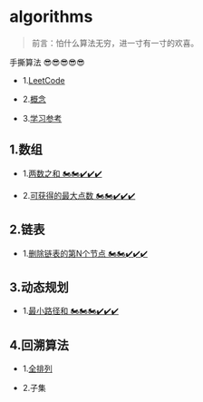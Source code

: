 # algorithms

> 前言：怕什么算法无穷，进一寸有一寸的欢喜。

手撕算法 😎😎😎😎😎

- 1.[LeetCode](https://leetcode-cn.com/problemset/all/)

- 2.[概念](https://github.com/yukiyukixing/algorithms/blob/main/1.%E6%A6%82%E5%BF%B5/%E6%A6%82%E5%BF%B5.md)

- 3.[学习参考](https://juejin.cn/post/6844903919722692621)

## 1.数组

- 1.[两数之和 🏍🏍✔✔✔](https://github.com/yukiyukixing/algorithms/blob/main/2.%E6%95%B0%E7%BB%84/1.%E4%B8%A4%E6%95%B0%E4%B9%8B%E5%92%8C/%E4%B8%A4%E6%95%B0%E4%B9%8B%E5%92%8C.md)

- 2.[可获得的最大点数 🏍🏍✔✔✔](https://github.com/yukiyukixing/algorithms/blob/main/2.%E6%95%B0%E7%BB%84/3.%E5%8F%AF%E8%8E%B7%E5%BE%97%E7%9A%84%E6%9C%80%E5%A4%A7%E7%82%B9%E6%95%B0/%E5%8F%AF%E8%8E%B7%E5%BE%97%E7%9A%84%E6%9C%80%E5%A4%A7%E7%82%B9%E6%95%B0.md)

## 2.链表

- 1.[删除链表的第N个节点 🏍🏍✔✔✔](https://github.com/yukiyukixing/algorithms/blob/main/3.%E9%93%BE%E8%A1%A8/1.%E5%88%A0%E9%99%A4%E9%93%BE%E8%A1%A8%E7%9A%84%E7%AC%ACN%E4%B8%AA%E8%8A%82%E7%82%B9/%E5%88%A0%E9%99%A4%E9%93%BE%E8%A1%A8%E7%9A%84%E7%AC%ACN%E4%B8%AA%E8%8A%82%E7%82%B9.md)

## 3.动态规划

- 1.[最小路径和 🏍🏍🏍✔✔✔](https://github.com/yukiyukixing/algorithms/blob/main/4.%E5%8A%A8%E6%80%81%E8%A7%84%E5%88%92/1.%E6%9C%80%E5%B0%8F%E8%B7%AF%E5%BE%84%E5%92%8C/%E6%9C%80%E5%B0%8F%E8%B7%AF%E5%BE%84%E5%92%8C.md)

## 4.回溯算法

- 1.[全排列](https://github.com/yukiyukixing/algorithms/blob/main/6.%E5%9B%9E%E6%BA%AF%E7%AE%97%E6%B3%95/1.%E5%85%A8%E6%8E%92%E5%88%97/2.%E8%A7%A3%E6%9E%90/%E5%85%A8%E6%8E%92%E5%88%97.md)

- 2.子集
